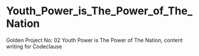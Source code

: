# Youth_Power_is_The_Power_of_The_Nation
Golden Project No: 02 Youth Power is The Power of The Nation, content writing for Codeclause

